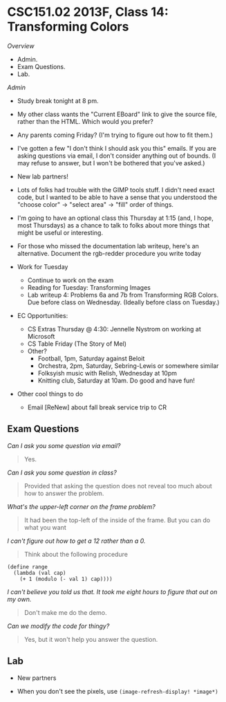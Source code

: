CSC151.02 2013F, Class 14: Transforming Colors
==============================================

_Overview_

* Admin.
* Exam Questions.
* Lab.

_Admin_

* Study break tonight at 8 pm.
* My other class wants the "Current EBoard" link to give the source file,
  rather than the HTML.  Which would you prefer?
* Any parents coming Friday?  (I'm trying to figure out how to fit them.)
* I've gotten a few "I don't think I should ask you this" emails.  If you 
  are asking questions via email, I don't consider anything out of bounds.
  (I may refuse to answer, but I won't be bothered that you've asked.)
* New lab partners!
* Lots of folks had trouble with the GIMP tools stuff.  I didn't need exact
  code, but I wanted to be able to have a sense that you understood the
  "choose color" -> "select area" -> "fill" order of things.
* I'm going to have an optional class this Thursday at 1:15 (and, I hope, most
  Thursdays) as a chance to talk to folks about more things that might be
  useful or interesting.
* For those who missed the documentation lab writeup, here's an alternative.
  Document the rgb-redder procedure you write today

* Work for Tuesday
    * Continue to work on the exam
    * Reading for Tuesday: Transforming Images
    * Lab writeup 4: Problems 6a and 7b from Transforming RGB Colors.  
      Due before class on Wednesday.  (Ideally before class on Tuesday.)
* EC Opportunities:
    * CS Extras Thursday @ 4:30: Jennelle Nystrom on working at Microsoft
    * CS Table Friday (The Story of Mel)
    * Other?  
       * Football, 1pm, Saturday against Beloit
       * Orchestra, 2pm, Saturday, Sebring-Lewis or somewhere similar
       * Folksyish music with Relish, Wednesday at 10pm
       * Knitting club, Saturday at 10am.  Do good and have fun!
* Other cool things to do
    * Email [ReNew] about fall break service trip to CR

Exam Questions
--------------

_Can I ask you *some question* via email?_

> Yes.

_Can I ask you *some question* in class?_

> Provided that asking the question does not reveal too much about how to answer
the problem.

_What's the upper-left corner on the frame problem?_

> It had been the top-left of the inside of the frame.
But you can do what you want

_I can't figure out how to get a 12 rather than a 0._

> Think about the following procedure

    (define range
      (lambda (val cap)
        (+ 1 (modulo (- val 1) cap))))

_I can't believe you told us that.  It took me eight hours to figure that
out on my own._

> Don't make me do the demo.

_Can we modify the code for thingy?_

> Yes, but it won't help you answer the question.


Lab
---

* New partners

* When you don't see the pixels, use `(image-refresh-display! *image*)`

